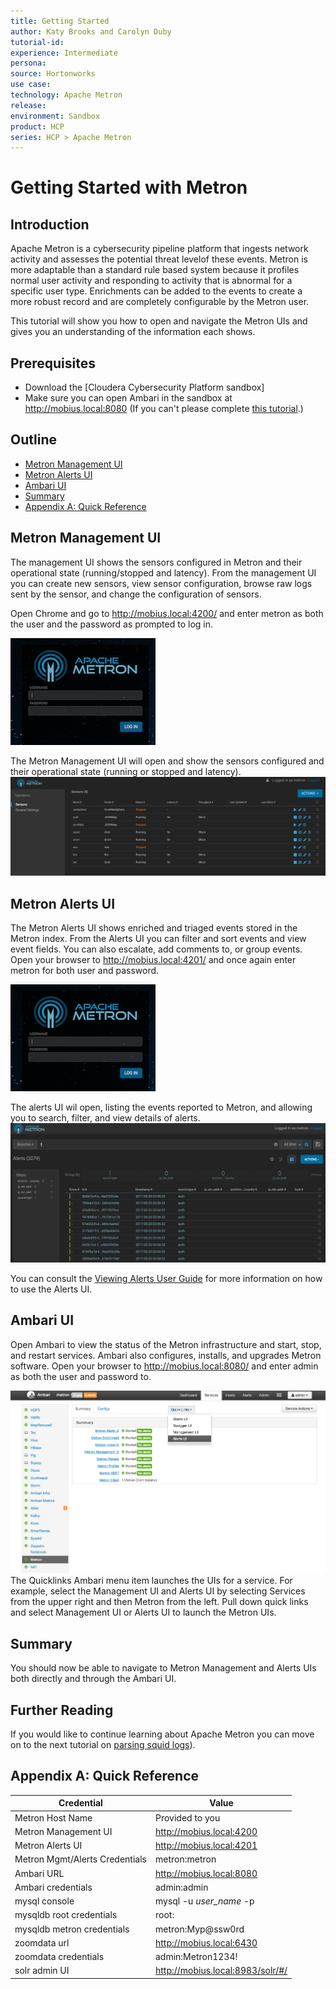 ```yaml
---
title: Getting Started
author: Katy Brooks and Carolyn Duby
tutorial-id:
experience: Intermediate
persona:
source: Hortonworks
use case: 
technology: Apache Metron
release: 
environment: Sandbox
product: HCP
series: HCP > Apache Metron
---
```


# Getting Started with Metron

## Introduction

Apache Metron is a cybersecurity pipeline platform that ingests network activity and assesses the potential threat levelof these events. Metron is more adaptable than a standard rule based system because it profiles normal user activity and responding to activity that is abnormal for a specific user type. Enrichments can be added to the events to create a more robust record and are completely configurable by the Metron user.

This tutorial will show you how to open and navigate the Metron UIs and gives you an understanding of the information each shows.

## Prerequisites

- Download the [Cloudera Cybersecurity Platform sandbox]
- Make sure you can open Ambari in the sandbox at http://mobius.local:8080 (If you can't please complete [this tutorial](../HostNameSetup/tutorial.md).)

## Outline

- [Metron Management UI](#metron-management-ui)
- [Metron Alerts UI](#metron-alerts-ui)
- [Ambari UI](#ambari-ui)
- [Summary](#summary)
- [Appendix A: Quick Reference](#appendix-a-quick-reference)

## Metron Management UI

The management UI shows the sensors configured in Metron and their operational state (running/stopped and latency). From the management UI you can create new sensors, view sensor configuration, browse raw logs sent by the sensor, and change the configuration of sensors.

Open Chrome and go to http://mobius.local:4200/ and enter metron as both the user and the password as prompted to log in.

![Metron Login Screen](assets/metron_login.png)

The Metron Management UI will open and show the sensors configured and their operational state (running or stopped and latency).
![Metron Management Screen](assets/metron_management.png)

## Metron Alerts UI

The Metron Alerts UI shows enriched and triaged events stored in the Metron index. From the Alerts UI you can filter and sort events and view event fields. You can also escalate, add comments to, or group events. Open your browser to http://mobius.local:4201/ and once again enter metron for both user and password.

![Metron Login Screen](assets/metron_login.png)

The alerts UI wil open, listing the events reported to Metron, and allowing you to search, filter, and view details of alerts.
![Metron Alerts Screen](assets/metron_alerts.png)

You can consult the [Viewing Alerts User Guide](https://docs.hortonworks.com/HDPDocuments/HCP1/HCP-1.6.1/user-guide/content/viewing_alerts.html) for more information on how to use the Alerts UI.

## Ambari UI

Open Ambari to view the status of the Metron infrastructure and start, stop, and restart services. Ambari also configures, installs, and upgrades Metron software. Open your browser to http://mobius.local:8080/ and enter admin as both the user and password to.

![Ambari Screen](assets/ambari.png)
The Quicklinks Ambari menu item launches the UIs for a service. For example, select the Management UI and Alerts UI by selecting Services from the upper right and then Metron from the left. Pull down quick links and select Management UI or Alerts UI to launch the Metron UIs.

## Summary

You should now be able to navigate to Metron Management and Alerts UIs both directly and through the Ambari UI.

## Further Reading

If you would like to continue learning about Apache Metron you can move on to the next tutorial on [parsing squid logs](../02_ParsingSquid/tutorial.md)).

## Appendix A: Quick Reference

|Credential| Value |
|--|--|
|Metron Host Name  | Provided to you  |
|Metron Management UI|http://mobius.local:4200|
|Metron Alerts UI|http://mobius.local:4201|
|Metron Mgmt/Alerts Credentials|metron:metron|
|Ambari URL|http://mobius.local:8080|
|Ambari credentials|admin:admin|
|mysql console|mysql -u *user_name* -p|
|mysqldb root credentials|root:|
|mysqldb metron credentials|metron:Myp@ssw0rd |
|zoomdata url|http://mobius.local:6430|
|zoomdata credentials|admin:Metron1234!|
|solr admin UI|http://mobius.local:8983/solr/#/|
